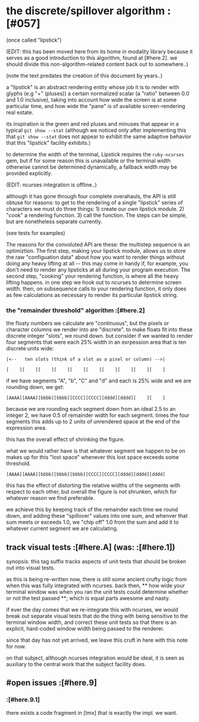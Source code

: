# the discrete/spillover algorithm :[#057]

(once called "lipstick")

(EDIT: this has been moved here from its home in modality library
 because it serves as a good introduction to this algorithm,
 found at [#here.2]. we should divide this non-algorithm-related
 content back out to somewhere..)

(note the text predates the creation of this document by years..)


a "lipstick" is an abstract rendering entity whose job it is to render
with glyphs (e.g "+" (pluses)) a certain normalized scalar (a "ratio"
between 0.0 and 1.0 inclusive), taking into account how wide the screen
is at some particular time, and how wide the "pane" is of available
screen-rendering real estate.

its inspiration is the green and red pluses and minuses that appear in a
typical `git show --stat` (although we noticed only after implementing
this that `git show --stat` does not appear to exhibit the same
adaptive behavior that this "lipstick" facility exhibits.)

to determine the width of the terminal, Lipstick requires the
`ruby-ncurses` gem, but if for some reason this is unavailable or the
terminal width otherwise cannot be determined dynamically, a fallback
width may be provided explicitly.

(EDIT: ncurses integration is offline..)

although it has gone through four complete overahauls, the API is still
obtuse for reasons: to get to the rendering of a single "lipstick" series
of characters we must do three things: 1) create our own lipstick module.
2) "cook" a rendering function. 3) call the function. The steps can be
simple, but are nonetheless separate currently.

(see tests for examples)

The reasons for the convoluted API are these: the multistep sequence is
an optimiztion. The first step, making your lipstick module, allows us
to store the raw "configuation data" about how you want to render things
without doing any heavy lifting at all -- this may come in handy if, for
example, you don't need to render any lipsticks at all during your
program execution. The second step, "cooking" your rendering function,
is where all the heavy lifting happens. in one step we hook out to
ncurses to determine screen width. then, on subsequence calls to your
rendering function, it only does as few calculations as necessary to
render its particular lipstick string.




### the "remainder threshold" algorithm :[#here.2]

the floaty numbers we calculate are "continuous", but the pixels or
character columns we render into are "discrete". to make floats fit into
these discrete integer "slots", we round down. but consider if we wanted
to render four segments that were each 25% width in an exrpession area
that is ten discrete units wide:

    |<--   ten slots (think of a slot as a pixel or column) -->|

    [    ][    ][    ][    ][    ][    ][    ][    ][    ][    ]

if we have segments "A", "b", "C" and "d" and each is 25% wide and we
are rounding down, we get:


    [AAAA][AAAA][bbbb][bbbb][CCCC][CCCC][dddd][dddd][    ][    ]

because we are rounding each segment down from an ideal 2.5 to an
integer 2, we have 0.5 of remainder width for each segment. times the
four segments this adds up to 2 units of unrendered space at the end of
the expression area.

this has the overall effect of shrinking the figure.

what we would rather have is that whatever segment we happen to be on
makes up for this "lost space" whenever this lost space exceeds some
threshold.


    [AAAA][AAAA][bbbb][bbbb][bbbb][CCCC][CCCC][dddd][dddd][dddd]

this has the effect of distorting the relative widths of the segments
with respect to each other, but overall the figure is not shrunken,
which for whatever reason we find preferable.

we achieve this by keeping track of the remainder each time we round
down, and adding these "spillover" values into one sum, and whenver that
sum meets or exceeds 1.0, we "chip off" 1.0 from the sum and add it to
whatever current segment we are calculating.




## track visual tests :[#here.A]  (was: :[#here.1])

synopsis: this tag suffix tracks aspects of unit tests that should be
broken out into visual tests.

as this is being re-written now, there is still some ancient crufty logic
from when this was fully integrated with ncurses. back then, ** how wide
your terminal window was when you ran the unit tests could determine
whether or not the test passed **; which is equal parts awesome and nasty.

if ever the day comes that we re-integrate this with ncurses, we would
break out separate visual tests that do the thing with being sensitive
to the terminal window width, and correct these unit tests so that there
is an explicit, hard-coded window width being passed to the renderer.

since that day has not yet arrived, we leave this cruft in here with
this note for now.

on that subject, although ncurses integration would be ideal, it is seen
as auxiliary to the central work that the subject facility does.




## #open issues :[#here.9]

### :[#here.9.1]

there exists a code fragment in [tmx] that is exactly the impl. we want.
